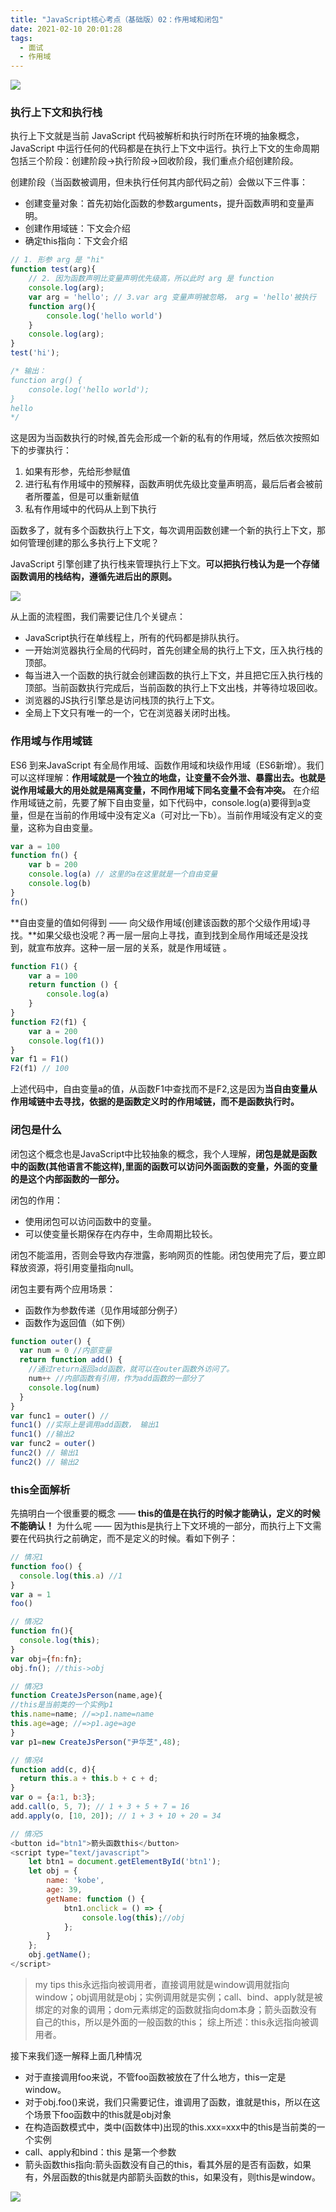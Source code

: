 ```yaml
---
title: "JavaScript核心考点（基础版）02：作用域和闭包"
date: 2021-02-10 20:01:28
tags:
  - 面试
  - 作用域
---
```


<!--banner-pic|sticker|content-img|content-img-half-->
<img class="banner-pic" src="http://oss.slybootslion.com/blog/v2-908b0b60e6a9b2df42ec9100fa9bae49_r.jpg?x-oss-process=image/auto-orient,1/quality,q_80/watermark,text_c2x5Ym9vdHNsaW9u,color_ffffff,size_40,shadow_70,t_74,x_10,y_10"/>

### 执行上下文和执行栈

执行上下文就是当前 JavaScript 代码被解析和执行时所在环境的抽象概念， JavaScript 中运行任何的代码都是在执行上下文中运行。执行上下文的生命周期包括三个阶段：创建阶段→执行阶段→回收阶段，我们重点介绍创建阶段。

创建阶段（当函数被调用，但未执行任何其内部代码之前）会做以下三件事：
- 创建变量对象：首先初始化函数的参数arguments，提升函数声明和变量声明。
- 创建作用域链：下文会介绍
- 确定this指向：下文会介绍

```js
// 1. 形参 arg 是 "hi"
function test(arg){
    // 2. 因为函数声明比变量声明优先级高，所以此时 arg 是 function
    console.log(arg);  
    var arg = 'hello'; // 3.var arg 变量声明被忽略， arg = 'hello'被执行
    function arg(){
	    console.log('hello world') 
    }
    console.log(arg);  
}
test('hi');

/* 输出：
function arg() {
    console.log('hello world');
}
hello 
*/
```

这是因为当函数执行的时候,首先会形成一个新的私有的作用域，然后依次按照如下的步骤执行：
1. 如果有形参，先给形参赋值
2. 进行私有作用域中的预解释，函数声明优先级比变量声明高，最后后者会被前者所覆盖，但是可以重新赋值
3. 私有作用域中的代码从上到下执行

函数多了，就有多个函数执行上下文，每次调用函数创建一个新的执行上下文，那如何管理创建的那么多执行上下文呢？

JavaScript 引擎创建了执行栈来管理执行上下文。**可以把执行栈认为是一个存储函数调用的栈结构，遵循先进后出的原则。**

<img class="content-img" src="https://camo.githubusercontent.com/0b4c98138f8e75f41b54293c81b1796e858847ca9748e90596286cec76e4416f/68747470733a2f2f757365722d676f6c642d63646e2e786974752e696f2f323031392f332f31372f313639386163326338636131303738343f773d34383626683d32333826663d67696626733d313138303833"/>

从上面的流程图，我们需要记住几个关键点：
- JavaScript执行在单线程上，所有的代码都是排队执行。
- 一开始浏览器执行全局的代码时，首先创建全局的执行上下文，压入执行栈的顶部。
- 每当进入一个函数的执行就会创建函数的执行上下文，并且把它压入执行栈的顶部。当前函数执行完成后，当前函数的执行上下文出栈，并等待垃圾回收。
- 浏览器的JS执行引擎总是访问栈顶的执行上下文。
- 全局上下文只有唯一的一个，它在浏览器关闭时出栈。

### 作用域与作用域链

ES6 到来JavaScript 有全局作用域、函数作用域和块级作用域（ES6新增）。我们可以这样理解：**作用域就是一个独立的地盘，让变量不会外泄、暴露出去。也就是说作用域最大的用处就是隔离变量，不同作用域下同名变量不会有冲突。**
在介绍作用域链之前，先要了解下自由变量，如下代码中，console.log(a)要得到a变量，但是在当前的作用域中没有定义a（可对比一下b）。当前作用域没有定义的变量，这称为自由变量。
```js
var a = 100
function fn() {
    var b = 200
    console.log(a) // 这里的a在这里就是一个自由变量
    console.log(b)
}
fn()
```
**自由变量的值如何得到 —— 向父级作用域(创建该函数的那个父级作用域)寻找。**如果父级也没呢？再一层一层向上寻找，直到找到全局作用域还是没找到，就宣布放弃。这种一层一层的关系，就是作用域链 。
```js
function F1() {
    var a = 100
    return function () {
        console.log(a)
    }
}
function F2(f1) {
    var a = 200
    console.log(f1())
}
var f1 = F1()
F2(f1) // 100
``` 
上述代码中，自由变量a的值，从函数F1中查找而不是F2,这是因为**当自由变量从作用域链中去寻找，依据的是函数定义时的作用域链，而不是函数执行时。**

<!-- more -->

### 闭包是什么

闭包这个概念也是JavaScript中比较抽象的概念，我个人理解，**闭包是就是函数中的函数(其他语言不能这样),里面的函数可以访问外面函数的变量，外面的变量的是这个内部函数的一部分。**

闭包的作用：
- 使用闭包可以访问函数中的变量。
- 可以使变量长期保存在内存中，生命周期比较长。

闭包不能滥用，否则会导致内存泄露，影响网页的性能。闭包使用完了后，要立即释放资源，将引用变量指向null。

闭包主要有两个应用场景：
- 函数作为参数传递（见作用域部分例子）
- 函数作为返回值（如下例）

```js
function outer() {
  var num = 0 //内部变量
  return function add() {
    //通过return返回add函数，就可以在outer函数外访问了。
    num++ //内部函数有引用，作为add函数的一部分了
    console.log(num)
  }
}
var func1 = outer() //
func1() //实际上是调用add函数， 输出1
func1() //输出2
var func2 = outer()
func2() // 输出1
func2() // 输出2
```

### this全面解析
先搞明白一个很重要的概念 —— **this的值是在执行的时候才能确认，定义的时候不能确认！** 为什么呢 —— 因为this是执行上下文环境的一部分，而执行上下文需要在代码执行之前确定，而不是定义的时候。看如下例子：

```js
// 情况1
function foo() {
  console.log(this.a) //1
}
var a = 1
foo()

// 情况2
function fn(){
  console.log(this);
}
var obj={fn:fn};
obj.fn(); //this->obj

// 情况3
function CreateJsPerson(name,age){
//this是当前类的一个实例p1
this.name=name; //=>p1.name=name
this.age=age; //=>p1.age=age
}
var p1=new CreateJsPerson("尹华芝",48);

// 情况4
function add(c, d){
  return this.a + this.b + c + d;
}
var o = {a:1, b:3};
add.call(o, 5, 7); // 1 + 3 + 5 + 7 = 16
add.apply(o, [10, 20]); // 1 + 3 + 10 + 20 = 34

// 情况5
<button id="btn1">箭头函数this</button>
<script type="text/javascript">   
    let btn1 = document.getElementById('btn1');
    let obj = {
        name: 'kobe',
        age: 39,
        getName: function () {
            btn1.onclick = () => {
                console.log(this);//obj
            };
        }
    };
    obj.getName();
</script>
```
> my tips
> this永远指向被调用者，直接调用就是window调用就指向window；obj调用就是obj；实例调用就是实例；call、bind、apply就是被绑定的对象的调用；dom元素绑定的函数就指向dom本身；箭头函数没有自己的this，所以是外面的一般函数的this；
> 综上所述：this永远指向被调用者。

接下来我们逐一解释上面几种情况
- 对于直接调用foo来说，不管foo函数被放在了什么地方，this一定是window。
- 对于obj.foo()来说，我们只需要记住，谁调用了函数，谁就是this，所以在这个场景下foo函数中的this就是obj对象
- 在构造函数模式中，类中(函数体中)出现的this.xxx=xxx中的this是当前类的一个实例
- call、apply和bind：this 是第一个参数
- 箭头函数this指向:箭头函数没有自己的this，看其外层的是否有函数，如果有，外层函数的this就是内部箭头函数的this，如果没有，则this是window。

<img class="content-img" src="https://camo.githubusercontent.com/8d6aa78783d270896130dee6e8d2d27fa4100034dbc88e534795177430d97a3e/68747470733a2f2f757365722d676f6c642d63646e2e786974752e696f2f323031392f332f352f313639346537353632366337343664313f773d36303226683d34323626663d706e6726733d3535383437"/>


